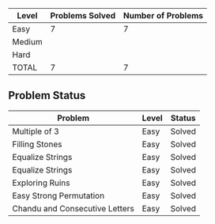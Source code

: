 |Level|Problems Solved|Number of Problems|
|-----|---------------|------------------|
|Easy|7|7|
|Medium|
|Hard|
|TOTAL|7|7|

Problem Status
---
|Problem|Level|Status|
|-------|-----|------|
|Multiple of 3|Easy|Solved|
|Filling Stones|Easy|Solved|
|Equalize Strings|Easy|Solved|
|Equalize Strings|Easy|Solved|
|Exploring Ruins|Easy|Solved|
|Easy Strong Permutation|Easy|Solved|
|Chandu and Consecutive Letters|Easy|Solved|

